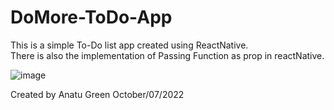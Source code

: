 # DoMore-ToDo-App
This is a simple To-Do list app created using ReactNative.<br>
There is also the implementation of Passing Function as prop in reactNative.<br>

![image](https://user-images.githubusercontent.com/95270336/194472022-6246a304-196d-490f-a473-bbcf114e1884.png)<br>

Created by Anatu Green October/07/2022<br>
